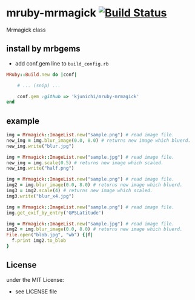 # mruby-mrmagick   [![Build Status](https://travis-ci.org/kjunichi/mruby-mrmagick.png?branch=master)](https://travis-ci.org/kjunichi/mruby-mrmagick)
Mrmagick class
## install by mrbgems
- add conf.gem line to `build_config.rb`

```ruby
MRuby::Build.new do |conf|

    # ... (snip) ...

    conf.gem :github => 'kjunichi/mruby-mrmagick'
end
```
## example
```ruby
img = Mrmagick::ImageList.new("sample.png") # read image file.
new_img = img.blur_image(0.0, 8.0) # returns new image which bluerd.
new_img.write("blur.jpg")
```

```ruby
img = Mrmagick::ImageList.new("sample.jpg") # read image file.
new_img = img.scale(0.5) # returns new image which scaled.
new_img.write("half.png")
```

```ruby
img = Mrmagick::ImageList.new("sample.png") # read image file.
img2 = img.blur_image(0.0, 8.0) # returns new image which bluerd.
img3 = img2.scale(4) # returns new image which scaled.
img3.write("blur_x4.jpg")
```

```ruby
img = Mrmagick::ImageList.new("sample.png") # read image file.
img.get_exif_by_entry('GPSLatitude')

```

```ruby
img = Mrmagick::ImageList.new("sample.jpg") # read image file.
img2 = img.blur_image(0.0, 8.0) # returns new image which bluerd.
File.open("blob.jpg", "wb") {|f|
  f.print img2.to_blob
}
```

## License
under the MIT License:
- see LICENSE file
